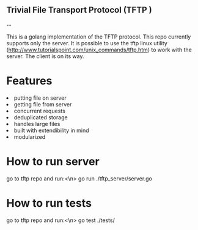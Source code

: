 Trivial File Transport Protocol (TFTP )
--
--

This is a golang implementation of the TFTP protocol. This repo currently supports only the server. It is possible to use the tftp linux utility (http://www.tutorialspoint.com/unix_commands/tftp.htm) to work with the server. The client is on its way.

<h1>Features</h1>
<lo>
<li>putting file on server</li>
<li>getting file from server</li>
<li>concurrent requests</li>
<li>deduplicated storage</li>
<li>handles large files</li>
<li>built with extendibility in mind</li>
<li>modularized</li>


</lo>





<h1>How to run server</h1>
go to tftp repo and run:<\n>
go run ./tftp_server/server.go


<h1>How to run tests</h1>
go to tftp repo and run:<\n>
go test ./tests/

